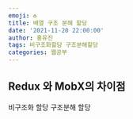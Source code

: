 ```yaml
---
emoji: ♻️
title: 배열 구조 분해 할당
date: '2021-11-20 22:00:00'
author: 홍유진
tags: 비구조화할당 구조분해할당
categories: 웹공부
---
```


<!-- 프로젝트 UX/UI 웹공부 3D Network Server 아키텍쳐 Error -->

## Redux 와 MobX의 차이점

비구조화 할당
구조분해 할당
